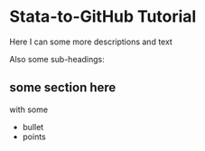 # Stata-to-GitHub Tutorial 

Here I can some more descriptions and text

Also some sub-headings:

## some section here

with some 
* bullet
* points